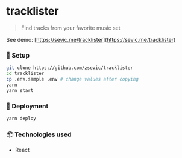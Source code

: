 # tracklister

> Find tracks from your favorite music set

See demo: [https://sevic.me/tracklister](https://sevic.me/tracklister)

### :wrench: Setup

```bash
git clone https://github.com/zsevic/tracklister
cd tracklister
cp .env.sample .env # change values after copying
yarn
yarn start
```

### :rocket: Deployment

```bash
yarn deploy
```

### :package: Technologies used

- React
